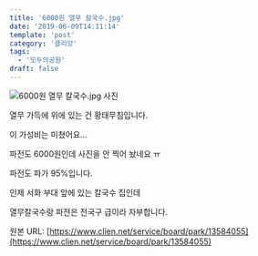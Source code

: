 ```yaml
---
title: '6000원 열무 칼국수.jpg'
date: '2019-06-09T14:11:14'
template: 'post'
category: '클리앙'
tags: 
  - '모두의공원'
draft: false
---
```


![6000원 열무 칼국수.jpg 사진](https://cdn.clien.net/web/api/file/F01/8556745/1c6af405248222.jpg?w=780&h=30000)

열무 가득에 위에 있는 건 황태무침입니다.

  

이 가성비는 미쳤어요...

  

파전도 6000원인데 사진을 안 찍어 놨네요 ㅠ

  

파전도 파가 95%입니다.

  

인제 서화 부대 앞에 있는 칼국수 집인데

  

열무칼국수랑 파전은 전국구 급이라 자부합니다.

원본 URL: [https://www.clien.net/service/board/park/13584055](https://www.clien.net/service/board/park/13584055)